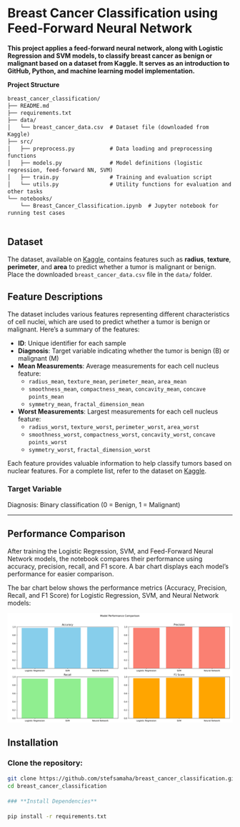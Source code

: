 # Breast Cancer Classification using Feed-Forward Neural Network

**This project applies a feed-forward neural network, along with Logistic Regression and SVM models, to classify breast cancer as benign or malignant based on a dataset from Kaggle. It serves as an introduction to GitHub, Python, and machine learning model implementation.**

**Project Structure**

```plaintext
breast_cancer_classification/
├── README.md
├── requirements.txt
├── data/
│   └── breast_cancer_data.csv  # Dataset file (downloaded from Kaggle)
├── src/
│   ├── preprocess.py           # Data loading and preprocessing functions
│   ├── models.py               # Model definitions (logistic regression, feed-forward NN, SVM)
│   ├── train.py                # Training and evaluation script
│   └── utils.py                # Utility functions for evaluation and other tasks
└── notebooks/
    └── Breast_Cancer_Classification.ipynb  # Jupyter notebook for running test cases


``` 

## **Dataset**

The dataset, available on [Kaggle](https://www.kaggle.com/code/fareselmenshawii/breast-cancer-various-models), contains features such as **radius**, **texture**, **perimeter**, and **area** to predict whether a tumor is malignant or benign. Place the downloaded `breast_cancer_data.csv` file in the `data/` folder.

## **Feature Descriptions**

The dataset includes various features representing different characteristics of cell nuclei, which are used to predict whether a tumor is benign or malignant. Here’s a summary of the features:

- **ID**: Unique identifier for each sample
- **Diagnosis**: Target variable indicating whether the tumor is benign (B) or malignant (M)
- **Mean Measurements**: Average measurements for each cell nucleus feature:
  - `radius_mean`, `texture_mean`, `perimeter_mean`, `area_mean`
  - `smoothness_mean`, `compactness_mean`, `concavity_mean`, `concave points_mean`
  - `symmetry_mean`, `fractal_dimension_mean`
- **Worst Measurements**: Largest measurements for each cell nucleus feature:
  - `radius_worst`, `texture_worst`, `perimeter_worst`, `area_worst`
  - `smoothness_worst`, `compactness_worst`, `concavity_worst`, `concave points_worst`
  - `symmetry_worst`, `fractal_dimension_worst`

Each feature provides valuable information to help classify tumors based on nuclear features. For a complete list, refer to the dataset on [Kaggle](https://www.kaggle.com/code/fareselmenshawii/breast-cancer-various-models).

### **Target Variable**

Diagnosis: Binary classification (0 = Benign, 1 = Malignant)


---

## **Performance Comparison**

After training the Logistic Regression, SVM, and Feed-Forward Neural Network models, the notebook compares their performance using accuracy, precision, recall, and F1 score. A bar chart displays each model’s performance for easier comparison.

The bar chart below shows the performance metrics (Accuracy, Precision, Recall, and F1 Score) for Logistic Regression, SVM, and Neural Network models:

![Model Performance Comparison](images/model_performance_comparison.png)


## **Installation**

### **Clone the repository:**

```bash
git clone https://github.com/stefsamaha/breast_cancer_classification.git
cd breast_cancer_classification

### **Install Dependencies**

pip install -r requirements.txt
